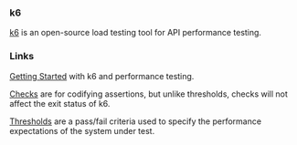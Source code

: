 ### k6

[k6](https://k6.io/) is an open-source load testing tool for API performance testing.

### Links

[Getting Started](https://k6.io/docs/) with k6 and performance testing.

[Checks](https://k6.io/docs/using-k6/checks) are for codifying assertions, but unlike thresholds, checks will not affect the exit status of k6.

[Thresholds](https://k6.io/docs/using-k6/thresholds) are a pass/fail criteria used to specify the performance expectations of the system under test.